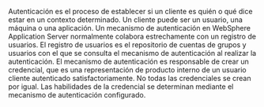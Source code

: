 Autenticación es el proceso de establecer si un cliente es quién o qué dice estar en un contexto determinado. Un cliente puede ser un usuario, una máquina o una aplicación. Un mecanismo de autenticación en WebSphere Application Server normalmente colabora estrechamente con un registro de usuarios. El registro de usuarios es el repositorio de cuentas de grupos y usuarios con el que se consulta el mecanismo de autenticación al realizar la autenticación. El mecanismo de autenticación es responsable de crear un credencial, que es una representación de producto interno de un usuario cliente autenticado satisfactoriamente. No todas las credenciales se crean por igual. Las habilidades de la credencial se determinan mediante el mecanismo de autenticación configurado.
